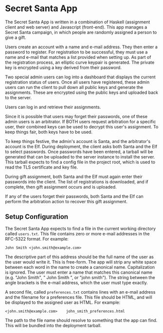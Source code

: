 Secret Santa App
================

The Secret Santa App is written in a combination of Haskell (assignment client
and web server) and Javascript (front-end).  This app manages a Secret Santa
campaign, in which people are randomly assigned a person to give a gift.

Users create an account with a name and e-mail address.  They then enter a
password to register.  For registration to be successful, they must use a name
and e-mail that matches a list provided when setting up.  As part of the
registration process, an elliptic curve keypair is generated.  The private key
is encrypted using a key derived from their password.

Two special admin users can log into a dashboard that displays the current
registration status of users.  Once all users have registered, these admin users
can run the client to pull down all public keys and generate the assignments.
These are encrypted using the public keys and uploaded back to the server.

Users can log in and retrieve their assignments.

Since it is possible that users may forget their passwords, one of these admin
users is an arbitrator.  If BOTH users request arbitration for a specific user,
their combined keys can be used to decrypt this user's assignment.  To keep
things fair, both keys have to be used.

To keep things festive, the admin's account is Santa, and the arbitrator's
account is the Elf.  During deployment, the client asks both Santa and the Elf
to select passwords.  Once passwords have been entered, a tarball will be
generated that can be uploaded to the server instance to install the server.
This tarball expects to find a config file in the project root, which is used to
read the TLS certificate and key file.

During gift assignment, both Santa and the Elf must again enter their passwords
into the client.  The list of registrations is downloaded, and if complete, then
gift assignment occurs and is uploaded.

If any of the users forget their passwords, both Santa and the Elf can perform
the arbitration action to recover this gift assignment.

Setup Configuration
-------------------

The Secret Santa App expects to find a file in the current working directory
called `users.txt`.  This file contains zero or more e-mail addresses in the
RFC-5322 format.  For example:

    John Smith <john.smith@example.com>

The descriptive part of this address should be the full name of the user as the
user would write it.  This is free-form.  The app will strip any white space
between each word in the name to create a canonical name.  Capitalization is
ignored.  The user must enter a name that matches this canonical name (e.g.
"John Smith", " John    Smith ", or "john smith").  The string between the angle
brackets is the e-mail address, which the user must type exactly.

A second file, called `preferences.txt` contains lines with an e-mail address
and the filename for a preferences file.  This file should be HTML, and will be
displayed to the assigned user as HTML.  For example:

    <john.smith@example.com>    john_smith_preferences.html

The path to the file name should resolve to something that the app can find.
This will be bundled into the deployment tarball.
